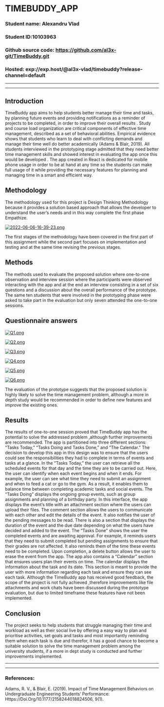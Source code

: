 
			





#            TIMEBUDDY_APP











### **Student name**: Alexandru Vlad
### **Student ID**:10103963
### **Github source code**: https://github.com/al3x-git/TimeBuddy.git
### **Hosted**: exp://exp.host/@al3x-vlad/timebuddy?release-channel=default   

---
---








## **Introduction**




TimeBuddy app aims to help students better  manage their time and tasks, by planning future events and providing notifications as a reminder of projects to be completed, in order to improve their overall results .
Study and course load organization are critical components of effective time management, described as a set of  behavioral  abilities. Empirical evidence shows that students who learn to deal with conflicting demands and manage their time well do better academically (Adams & Blair, 2019). All students interviewed in the prototyping stage admitted that they need better time management skills and showed interest in evaluating the app once this would be developed .
The app created in React is dedicated for mobile phone usage in order to be at hand at any time so the students can make full usage of it while providing the necessary features for planning and managing time in a smart and efficient way.









## **Methodology**



The methodology used for this project is Design Thinking Methodology because it provides a solution based approach that allows the developer to understand the user’s needs and in this way complete the first phase Empathize.




 [![2022-06-06-16-39-23.png](https://i.postimg.cc/BnXmLfyF/2022-06-06-16-39-23.png)](https://postimg.cc/w1YXZZ9x)

The first stages of the methodology have been covered in the first part of this assignment while the second part focuses on implementation and testing and at the same time revising the previous stages.



## **Methods**



The methods used to evaluate the proposed solution where one-to-one observation and interview session where the participants were observed interacting with the app and at the end an interview consisting in a set of six questions and a discussion about the overall performance of the prototype.
The same ten students that were involved in the prototyping phase were asked to take part in the evaluation but only seven attended the one-to-one sessions.





## **Questionnaire answers**


[![Q1.png](https://i.postimg.cc/mZjjmrWM/Q1.png)](https://postimg.cc/K4Ktzxzv)

[![Q2.png](https://i.postimg.cc/9Q6YDRy3/Q2.png)](https://postimg.cc/w1kmPBWF)

[![Q3.png](https://i.postimg.cc/T2tjrHnJ/Q3.png)](https://postimg.cc/F1JJvpWY)

[![Q4.png](https://i.postimg.cc/L6qPj49m/Q4.png)](https://postimg.cc/w7p3ppRr)

[![Q5.png](https://i.postimg.cc/vZF49W2v/Q5.png)](https://postimg.cc/crh1G8SK)

[![Q6.png](https://i.postimg.cc/ZRMRq3yp/Q6.png)](https://postimg.cc/1nDPC8B3)




 
The evaluation of the prototype suggests that the proposed solution is highly likely to solve the time management problem, although a more  in depth study would be recommended in order to define new features and improve the existing ones.





## **Results**



The results of one-to-one session proved that TimeBuddy app has the potential to solve the addressed problem ,although further improvements are recommended. The app is partitioned into three different sections: “Tasks Today,” “Tasks Doing and Tasks Done,” and “The Calendar.” The decision to develop this app in this design was to ensure that the users could see the responsibilities they had to complete in terms of events and tasks at a glance. In the “Tasks Today,” the user can retrieve all the scheduled events for that day and the time they are to be carried out. Here, the user can identify when each event begins and when it ends. For example, the user can see what time they need to submit an assignment and when to feed a cat or go to the gym. As a result, it enables them to balance time between completing academic tasks and social events.
The “Tasks Doing” displays the ongoing group events, such as group assignments and planning of a birthday party. In this interface, the app displays the event’s title with an attachment section where the users can upload their files. The comment section allows the users to communicate with each other and edit the details of the event. It also notifies the user of the pending messages to be read. There is also a section that displays the duration of the event and the due date depending on what the users have decided and added to the event.
The “Tasks Done” shows the user the completed events and are awaiting approval. For example, it reminds users that they need to submit completed but pending assignments to ensure that their grades are not affected. It also reminds them of the time these events need to be completed. Upon completion, a delete button allows the user to erase the event from the app.
The app also contains a “Calendar” section that ensures users plan their events on time. The calendar displays the information about the task and its date. This section is meant to provide the user with more information regarding each task and ensure they can see each task.
Although the TimeBuddy app has received good feedback, the scope of the project is not fully achieved ,therefore  improvements  like file attachments and work chats have been discussed during the prototype evaluation, but due to limited timeframe these features have not been implemented.





## **Conclusion**



The project seeks to help students that struggle managing their time and workload as well as their social live by offering a easy way to plan and prioritise activities, set goals and tasks and most importantly reminding them when each task is due and therefor, it has a good chance to become a suitable solution to solve the time management problem among the university students, if a more in dept study is conducted and further improvements implemented.


	


---
---







### **References**: 
Adams, R. V., & Blair, E. (2019). Impact of Time Management Behaviors on Undergraduate Engineering Students’ Performance: Https://Doi.Org/10.1177/2158244018824506, 9(1). 


